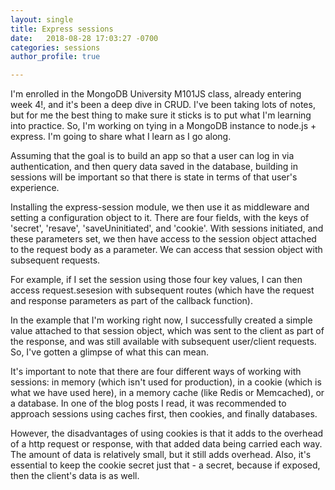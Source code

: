 ```yaml
---
layout: single
title: Express sessions
date:   2018-08-28 17:03:27 -0700
categories: sessions
author_profile: true

---
```



I'm enrolled in the MongoDB University M101JS class, already entering week 4!, and it's been a deep dive in CRUD. I've been taking lots of notes, but for me the best thing to make sure it sticks is to put what I'm learning into practice. So, I'm working on tying in a MongoDB instance to node.js + express. I'm going to share what I learn as I go along.

Assuming that the goal is to build an app so that a user can log in via authentication, and then query data saved in the database, building in sessions will be important so that there is state in terms of that user's experience.

Installing the express-session module, we then use it as middleware and setting a configuration object to it. There are four fields, with the keys of 'secret', 'resave', 'saveUninitiated', and 'cookie'. With sessions initiated, and these parameters set, we then have access to the session object attached to the request body as a parameter. We can access that session object with subsequent requests.

For example, if I set the session using those four key values, I can then access request.sesesion with subsequent routes (which have the request and response parameters as part of the callback function).

In the example that I'm working right now, I successfully created a simple value attached to that session object, which was sent to the client as part of the response, and was still available with subsequent user/client requests. So, I've gotten a glimpse of what this can mean.

It's important to note that there are four different ways of working with sessions: in memory (which isn't used for production), in a cookie (which is what we have used here), in a memory cache (like Redis or Memcached), or a database. In one of the blog posts I read, it was recommended to approach sessions using caches first, then cookies, and finally databases.

However, the disadvantages of using cookies is that it adds to the overhead of a http request or response, with that added data being carried each way. The amount of data is relatively small, but it still adds overhead. Also, it's essential to keep the cookie secret just that - a secret, because if exposed, then the client's data is as well.

